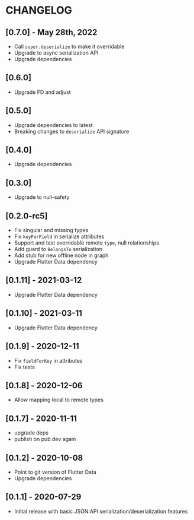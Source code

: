 # CHANGELOG

## [0.7.0] - May 28th, 2022

- Call `super.deserialize` to make it overridable
- Upgrade to async serialization API
- Upgrade dependencies

## [0.6.0]

- Upgrade FD and adjust

## [0.5.0]

- Upgrade dependencies to latest
- Breaking changes to `deserialize` API signature

## [0.4.0]

- Upgrade dependencies

## [0.3.0]

- Upgrade to null-safety

## [0.2.0-rc5]

- Fix singular and missing types
- Fix `keyForField` in serialize attributes
- Support and test overridable remote `type`, null relationships
- Add guard to `BelongsTo` serialization
- Add stub for new offline node in graph
- Upgrade Flutter Data dependency

## [0.1.11] - 2021-03-12

- Upgrade Flutter Data dependency

## [0.1.10] - 2021-03-11

- Upgrade Flutter Data dependency

## [0.1.9] - 2020-12-11

- Fix `fieldForKey` in attributes
- Fix tests

## [0.1.8] - 2020-12-06

- Allow mapping local to remote types

## [0.1.7] - 2020-11-11

- upgrade deps
- publish on pub.dev again

## [0.1.2] - 2020-10-08

- Point to git version of Flutter Data
- Upgrade dependencies

## [0.1.1] - 2020-07-29

- Initial release with basic JSON:API serialization/deserialization features
